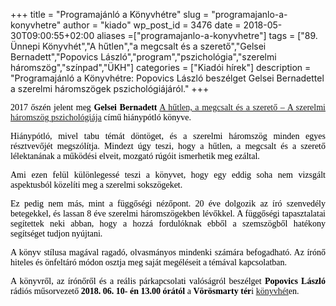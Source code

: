 +++
title = "Programajánló a Könyvhétre"
slug = "programajanlo-a-konyvhetre"
author = "kiado"
wp_post_id = 3476
date = 2018-05-30T09:00:55+02:00
aliases =["programajanlo-a-konyvhetre"]
tags = ["89. Ünnepi Könyvhét","A ​hűtlen","a megcsalt és a szerető","Gelsei Bernadett","Popovics László","program","pszichológia","szerelmi háromszög","színpad","ÜKH"]
categories = ["Kiadói hírek"]
description = "Programajánló a Könyvhétre: Popovics László beszélget Gelsei Bernadettel a szerelmi háromszögek pszichológiájáról."
+++
<p align="justify"><span style="color: #000000;"><span style="font-family: Times New Roman, serif;">2017 őszén jelent meg <strong>Gelsei Bernadett</strong> <a href="https://www.konyvesbolt.online/Gelsei-Bernadett-A-hutlen-a-megcsalt-es-a-szereto">A hűtlen, a megcsalt és a szerető – A szerelmi háromszög pszichológiája</a> című hiánypótló könyve.</span></span></p>
<p align="justify"><span style="color: #000000;"><span style="font-family: Times New Roman, serif;">Hiánypótló, mivel tabu témát döntöget, és a szerelmi háromszög minden egyes résztvevőjét megszólítja. Mindezt úgy teszi, hogy a hűtlen, a megcsalt és a szerető lélektanának a működési elveit, mozgató rúgóit ismerhetik meg ezáltal.</span></span></p>
<p align="justify"><span style="color: #000000;"><span style="font-family: Times New Roman, serif;">Ami ezen felül különlegessé teszi a könyvet, hogy egy eddig soha nem vizsgált aspektusból közelíti meg a szerelmi sokszögeket.</span></span></p>
<p align="justify"><span style="color: #000000;"><span style="font-family: Times New Roman, serif;">Ez pedig nem más, mint a függőségi nézőpont. 20 éve dolgozik az író szenvedély betegekkel, és lassan 8 éve szerelmi háromszögekben lévőkkel. A függőségi tapasztalatai segítettek neki abban, hogy a hozzá fordulóknak ebből a szemszögből hatékony segítséget tudjon nyújtani.</span></span></p>
<p align="justify"><span style="color: #000000;"><span style="font-family: Times New Roman, serif;">A könyv stílusa magával ragadó, olvasmányos mindenki számára befogadható. Az írónő hiteles és önfeltáró módon osztja meg saját megéléseit a témával kapcsolatban.</span></span></p>
<p align="justify"><span style="color: #000000;"><span style="font-family: Times New Roman, serif;">A könyvről, az írónőről és a reális párkapcsolati valóságról beszélget <strong>Popovics László</strong> rádiós műsorvezető <strong>2018. 06. 10- én 13.00 órától</strong> a <strong>Vörösmarty tér</strong>i <a href="http://www.unnepikonyvhet.hu/" target="_blank" rel="noopener">könyvhét</a>en.</span></span></p>